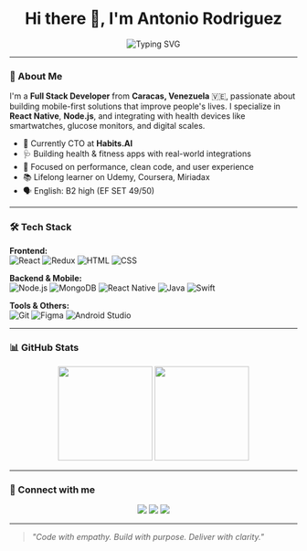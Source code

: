 <!-- Banner animated SVG from https://readme-typing-svg.herokuapp.com/ -->
<h1 align="center">
  Hi there 👋, I'm Antonio Rodriguez
</h1>

<p align="center">
  <img src="https://readme-typing-svg.herokuapp.com?font=Fira+Code&duration=3000&pause=1000&color=3CF875&center=true&vCenter=true&width=435&lines=Full+Stack+Developer;Mobile+Health+Engineer;React+%7C+Node+%7C+React+Native;Health+tech+with+impact;Always+learning+%F0%9F%93%9A+and+building+%F0%9F%9A%80" alt="Typing SVG" />
</p>

---

### 💼 About Me

I'm a **Full Stack Developer** from **Caracas, Venezuela** 🇻🇪, passionate about building mobile-first solutions that improve people's lives. I specialize in **React Native**, **Node.js**, and integrating with health devices like smartwatches, glucose monitors, and digital scales.

- 🔭 Currently CTO at **Habits.AI**
- 🩺 Building health & fitness apps with real-world integrations
- 🎯 Focused on performance, clean code, and user experience
- 📚 Lifelong learner on Udemy, Coursera, Miriadax
- 🗣️ English: B2 high (EF SET 49/50)

---

### 🛠️ Tech Stack

**Frontend:**  
![React](https://img.shields.io/badge/-React-61DAFB?style=flat&logo=react&logoColor=black)
![Redux](https://img.shields.io/badge/-Redux-764ABC?style=flat&logo=redux)
![HTML](https://img.shields.io/badge/-HTML-E34F26?style=flat&logo=html5)
![CSS](https://img.shields.io/badge/-CSS-1572B6?style=flat&logo=css3)

**Backend & Mobile:**  
![Node.js](https://img.shields.io/badge/-Node.js-339933?style=flat&logo=node.js&logoColor=white)
![MongoDB](https://img.shields.io/badge/-MongoDB-47A248?style=flat&logo=mongodb)
![React Native](https://img.shields.io/badge/-React_Native-61DAFB?style=flat&logo=react)
![Java](https://img.shields.io/badge/-Java-007396?style=flat&logo=java)
![Swift](https://img.shields.io/badge/-Swift-FA7343?style=flat&logo=swift)

**Tools & Others:**  
![Git](https://img.shields.io/badge/-Git-F05032?style=flat&logo=git)
![Figma](https://img.shields.io/badge/-Figma-F24E1E?style=flat&logo=figma)
![Android Studio](https://img.shields.io/badge/-Android%20Studio-3DDC84?style=flat&logo=android-studio)

---

### 📊 GitHub Stats

<p align="center">
  <img src="https://github-readme-stats.vercel.app/api?username=zunkraz&show_icons=true&theme=tokyonight&count_private=true" height="165" />
  <img src="https://github-readme-stats.vercel.app/api/top-langs/?username=zunkraz&layout=compact&theme=tokyonight" height="165" />
</p>

---

### 🔗 Connect with me

<p align="center">
  <a href="mailto:zunkraz0701@gmail.com"><img src="https://img.shields.io/badge/Gmail-D14836?style=for-the-badge&logo=gmail&logoColor=white" /></a>
  <a href="https://linkedin.com/in/antoniorodriguez"><img src="https://img.shields.io/badge/LinkedIn-blue?style=for-the-badge&logo=linkedin&logoColor=white" /></a>
  <a href="https://github.com/zunkraz"><img src="https://img.shields.io/badge/GitHub-100000?style=for-the-badge&logo=github&logoColor=white" /></a>
</p>

---


> *"Code with empathy. Build with purpose. Deliver with clarity."*

